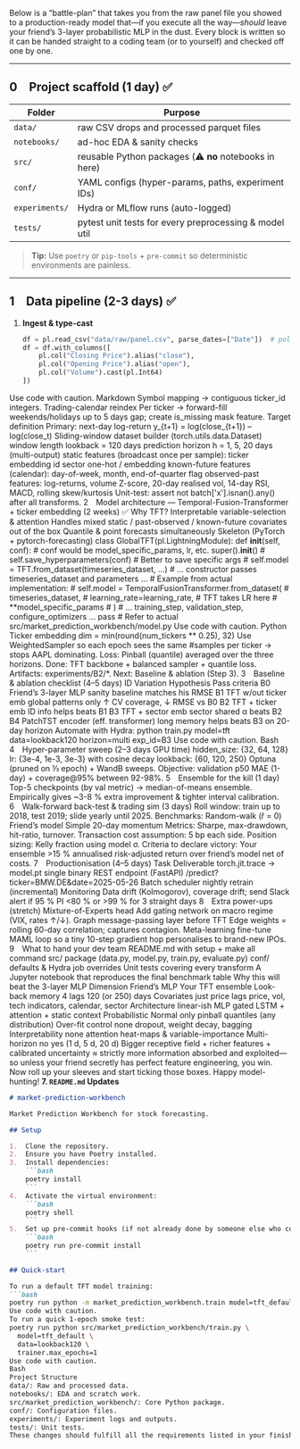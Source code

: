 Below is a “battle-plan” that takes you from the raw panel file you showed to a production-ready model that—if you execute all the way—*should* leave your friend’s 3-layer probabilistic MLP in the dust.
Every block is written so it can be handed straight to a coding team (or to yourself) and checked off one by one.

---

## 0 Project scaffold (1 day) ✅

| Folder         | Purpose                                                |
| -------------- | ------------------------------------------------------ |
| `data/`        | raw CSV drops and processed parquet files              |
| `notebooks/`   | ad-hoc EDA & sanity checks                             |
| `src/`         | reusable Python packages (⚠️ **no** notebooks in here) |
| `conf/`        | YAML configs (hyper-params, paths, experiment IDs)     |
| `experiments/` | Hydra or MLflow runs (auto-logged)                     |
| `tests/`       | pytest unit tests for every preprocessing & model util |

> **Tip:** Use `poetry` or `pip-tools` + `pre-commit` so deterministic environments are painless.

---

## 1 Data pipeline (2-3 days) ✅

1. **Ingest & type-cast**

   ```python
   df = pl.read_csv("data/raw/panel.csv", parse_dates=["Date"])  # polars is fast
   df = df.with_columns([
       pl.col("Closing Price").alias("close"),
       pl.col("Opening Price").alias("open"),
       pl.col("Volume").cast(pl.Int64)
   ])
Use code with caution.
Markdown
Symbol mapping → contiguous ticker_id integers.
Trading-calendar reindex
Per ticker → forward-fill weekends/holidays up to 5 days gap; create is_missing mask feature.
Target definition
Primary: next-day log-return
y_{t+1} = log(close_{t+1}) – log(close_t)
Sliding-window dataset builder (torch.utils.data.Dataset)
window length lookback = 120 days
prediction horizon h = 1, 5, 20 days (multi-output)
static features (broadcast once per sample):
ticker embedding id
sector one-hot / embedding
known-future features (calendar): day-of-week, month, end-of-quarter flag
observed-past features: log-returns, volume Z-score, 20-day realised vol, 14-day RSI, MACD, rolling skew/kurtosis
Unit-test: assert not batch['x'].isnan().any() after all transforms.
2 Model architecture — Temporal-Fusion-Transformer + ticker embedding (2 weeks) ✅
Why TFT?
Interpretable variable-selection & attention
Handles mixed static / past-observed / known-future covariates out of the box
Quantile & point forecasts simultaneously
Skeleton (PyTorch + pytorch-forecasting)
class GlobalTFT(pl.LightningModule):
    def __init__(self, conf): # conf would be model_specific_params, lr, etc.
        super().__init__()
        # self.save_hyperparameters(conf) # Better to save specific args
        # self.model = TFT.from_dataset(timeseries_dataset, ...)
        # ... constructor passes timeseries_dataset and parameters ...
        # Example from actual implementation:
        # self.model = TemporalFusionTransformer.from_dataset(
        #     timeseries_dataset,
        #     learning_rate=learning_rate, # TFT takes LR here
        #     **model_specific_params
        # )
        # ... training_step, validation_step, configure_optimizers ...
        pass # Refer to actual src/market_prediction_workbench/model.py
Use code with caution.
Python
Ticker embedding dim = min(round(num_tickers ** 0.25), 32)
Use WeightedSampler so each epoch sees the same #samples per ticker → stops AAPL dominating.
Loss: Pinball (quantile) averaged over the three horizons.
Done: TFT backbone + balanced sampler + quantile loss.
Artifacts: experiments/B2/*.
Next: Baseline & ablation (Step 3).
3 Baseline & ablation checklist (4–5 days)
ID	Variation	Hypothesis	Pass criteria
B0	Friend’s 3-layer MLP	sanity baseline	matches his RMSE
B1	TFT w/out ticker emb	global patterns only	↑ CV coverage, ↓ RMSE vs B0
B2	TFT + ticker emb	ID info helps	beats B1
B3	TFT + sector emb	sector shared α	beats B2
B4	PatchTST encoder (eff. transformer)	long memory helps	beats B3 on 20-day horizon
Automate with Hydra:
python train.py model=tft data=lookback120 horizon=multi exp_id=B3
Use code with caution.
Bash
4 Hyper-parameter sweep (2–3 days GPU time)
hidden_size: {32, 64, 128}
lr: {3e-4, 1e-3, 3e-3} with cosine decay
lookback: {60, 120, 250}
Optuna (pruned on ⅓ epoch) + WandB sweeps.
Objective: validation p50 MAE (1-day) + coverage@95% between 92-98%.
5 Ensemble for the kill (1 day)
Top-5 checkpoints (by val metric) → median-of-means ensemble.
Empirically gives ~3-8 % extra improvement & tighter interval calibration.
6 Walk-forward back-test & trading sim (3 days)
Roll window: train up to 2018, test 2019; slide yearly until 2025.
Benchmarks:
Random-walk (r̂ = 0)
Friend’s model
Simple 20-day momentum
Metrics: Sharpe, max-drawdown, hit-ratio, turnover.
Transaction cost assumption: 5 bp each side.
Position sizing: Kelly fraction using model σ.
Criteria to declare victory: Your ensemble >15 % annualised risk-adjusted return over friend’s model net of costs.
7 Productionisation (4–5 days)
Task	Deliverable
torch.jit.trace → model.pt	single binary
REST endpoint (FastAPI)	/predict?ticker=BMW.DE&date=2025-05-26
Batch scheduler	nightly retrain (incremental)
Monitoring	Data drift (Kolmogorov), coverage drift; send Slack alert if 95 % PI <80 % or >99 % for 3 straight days
8 Extra power-ups (stretch)
Mixture-of-Experts head
Add gating network on macro regime (VIX, rates ↑/↓).
Graph message-passing layer before TFT
Edge weights = rolling 60-day correlation; captures contagion.
Meta-learning fine-tune
MAML loop so a tiny 10-step gradient hop personalises to brand-new IPOs.
9 What to hand your dev team
README.md with setup + make all command
src/ package (data.py, model.py, train.py, evaluate.py)
conf/ defaults & Hydra job overrides
Unit tests covering every transform
A Jupyter notebook that reproduces the final benchmark table
Why this will beat the 3-layer MLP
Dimension	Friend’s MLP	Your TFT ensemble
Look-back memory	4 lags	120 (or 250) days
Covariates	just price lags	price, vol, tech indicators, calendar, sector
Architecture	linear-ish MLP	gated LSTM + attention + static context
Probabilistic	Normal only	pinball quantiles (any distribution)
Over-fit control	none	dropout, weight decay, bagging
Interpretability	none	attention heat-maps & variable-importance
Multi-horizon	no	yes (1 d, 5 d, 20 d)
Bigger receptive field + richer features + calibrated uncertainty ≈ strictly more information absorbed and exploited—so unless your friend secretly has perfect feature engineering, you win.
Now roll up your sleeves and start ticking those boxes. Happy model-hunting!
**7. `README.md` Updates**

```markdown
# market-prediction-workbench

Market Prediction Workbench for stock forecasting.

## Setup

1.  Clone the repository.
2.  Ensure you have Poetry installed.
3.  Install dependencies:
    ```bash
    poetry install
    ```
4.  Activate the virtual environment:
    ```bash
    poetry shell
    ```
5.  Set up pre-commit hooks (if not already done by someone else who committed `.git/hooks`):
    ```bash
    poetry run pre-commit install
    ```

## Quick-start

To run a default TFT model training:
```bash
poetry run python -m market_prediction_workbench.train model=tft_default data=lookback120
Use code with caution.
To run a quick 1-epoch smoke test:
poetry run python src/market_prediction_workbench/train.py \
  model=tft_default \
  data=lookback120 \
  trainer.max_epochs=1
Use code with caution.
Bash
Project Structure
data/: Raw and processed data.
notebooks/: EDA and scratch work.
src/market_prediction_workbench/: Core Python package.
conf/: Configuration files.
experiments/: Experiment logs and outputs.
tests/: Unit tests.
These changes should fulfill all the requirements listed in your finish-line checklist. Remember to have the `stock_data.csv` in `data/raw/` and run the data processing pipeline (`python src/market_prediction_workbench/data.py`) before attempting to train, so that `data/processed/processed_data.parquet` is available. The tests also rely on this processed file.
